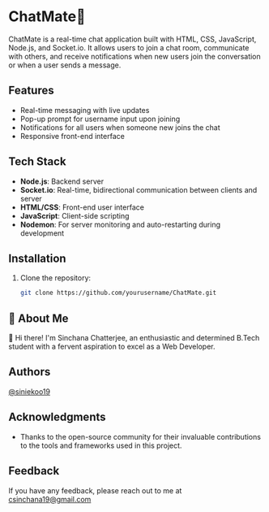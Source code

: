 # ChatMate📱

ChatMate is a real-time chat application built with HTML, CSS, JavaScript, Node.js, and Socket.io. It allows users to join a chat room, communicate with others, and receive notifications when new users join the conversation or when a user sends a message.

## Features

- Real-time messaging with live updates
- Pop-up prompt for username input upon joining
- Notifications for all users when someone new joins the chat
- Responsive front-end interface

## Tech Stack

- **Node.js**: Backend server
- **Socket.io**: Real-time, bidirectional communication between clients and server
- **HTML/CSS**: Front-end user interface
- **JavaScript**: Client-side scripting
- **Nodemon**: For server monitoring and auto-restarting during development

## Installation

1. Clone the repository:
   ```bash
   git clone https://github.com/yourusername/ChatMate.git

## 🚀 About Me
👋 Hi there! I'm Sinchana Chatterjee, an enthusiastic and determined B.Tech student with a fervent aspiration to excel as a Web Developer.

## Authors
[@siniekoo19](https://github.com/siniekoo19)

## Acknowledgments
- Thanks to the open-source community for their invaluable contributions to the tools and frameworks used in this project.

## Feedback
If you have any feedback, please reach out to me at csinchana19@gmail.com
